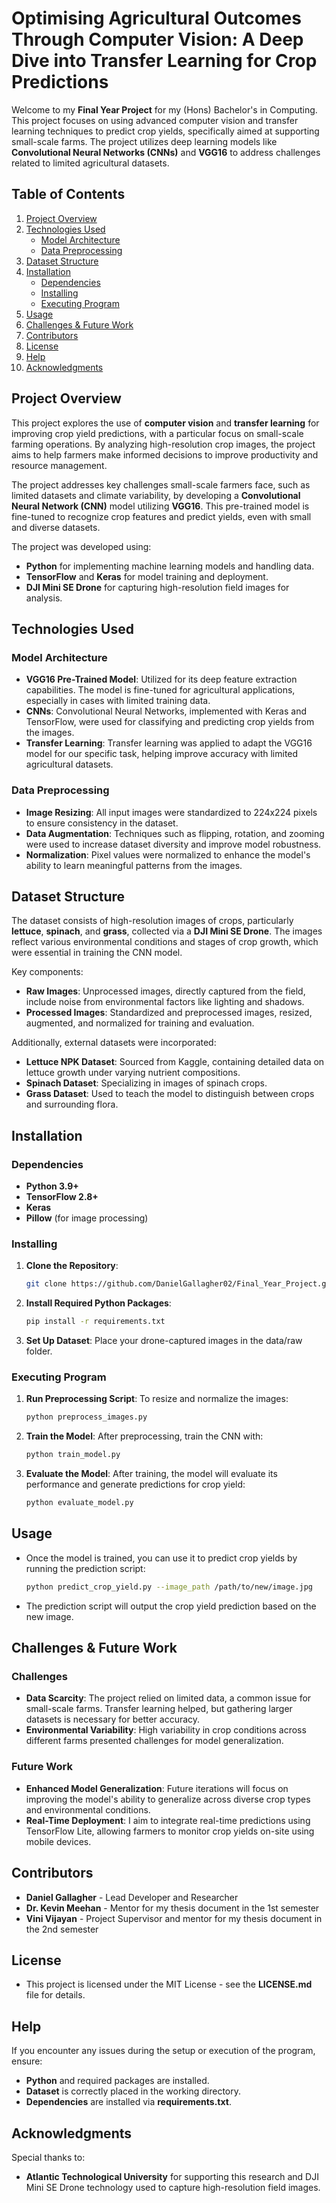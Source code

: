 # Optimising Agricultural Outcomes Through Computer Vision: A Deep Dive into Transfer Learning for Crop Predictions

Welcome to my **Final Year Project** for my (Hons) Bachelor's in Computing. This project focuses on using advanced computer vision and transfer learning techniques to predict crop yields, specifically aimed at supporting small-scale farms. The project utilizes deep learning models like **Convolutional Neural Networks (CNNs)** and **VGG16** to address challenges related to limited agricultural datasets.

## Table of Contents
1. [Project Overview](#project-overview)
2. [Technologies Used](#technologies-used)
   - [Model Architecture](#model-architecture)
   - [Data Preprocessing](#data-preprocessing)
3. [Dataset Structure](#dataset-structure)
4. [Installation](#installation)
   - [Dependencies](#dependencies)
   - [Installing](#installing)
   - [Executing Program](#executing-program)
5. [Usage](#usage)
6. [Challenges & Future Work](#challenges--future-work)
7. [Contributors](#contributors)
8. [License](#license)
9. [Help](#help)
10. [Acknowledgments](#acknowledgments)

## Project Overview

This project explores the use of **computer vision** and **transfer learning** for improving crop yield predictions, with a particular focus on small-scale farming operations. By analyzing high-resolution crop images, the project aims to help farmers make informed decisions to improve productivity and resource management.

The project addresses key challenges small-scale farmers face, such as limited datasets and climate variability, by developing a **Convolutional Neural Network (CNN)** model utilizing **VGG16**. This pre-trained model is fine-tuned to recognize crop features and predict yields, even with small and diverse datasets.

The project was developed using:
* **Python** for implementing machine learning models and handling data.
* **TensorFlow** and **Keras** for model training and deployment.
* **DJI Mini SE Drone** for capturing high-resolution field images for analysis.

## Technologies Used

### Model Architecture
- **VGG16 Pre-Trained Model**: Utilized for its deep feature extraction capabilities. The model is fine-tuned for agricultural applications, especially in cases with limited training data.
- **CNNs**: Convolutional Neural Networks, implemented with Keras and TensorFlow, were used for classifying and predicting crop yields from the images.
- **Transfer Learning**: Transfer learning was applied to adapt the VGG16 model for our specific task, helping improve accuracy with limited agricultural datasets.

### Data Preprocessing
- **Image Resizing**: All input images were standardized to 224x224 pixels to ensure consistency in the dataset.
- **Data Augmentation**: Techniques such as flipping, rotation, and zooming were used to increase dataset diversity and improve model robustness.
- **Normalization**: Pixel values were normalized to enhance the model's ability to learn meaningful patterns from the images.

## Dataset Structure

The dataset consists of high-resolution images of crops, particularly **lettuce**, **spinach**, and **grass**, collected via a **DJI Mini SE Drone**. The images reflect various environmental conditions and stages of crop growth, which were essential in training the CNN model.

Key components:
- **Raw Images**: Unprocessed images, directly captured from the field, include noise from environmental factors like lighting and shadows.
- **Processed Images**: Standardized and preprocessed images, resized, augmented, and normalized for training and evaluation.

Additionally, external datasets were incorporated:
- **Lettuce NPK Dataset**: Sourced from Kaggle, containing detailed data on lettuce growth under varying nutrient compositions.
- **Spinach Dataset**: Specializing in images of spinach crops.
- **Grass Dataset**: Used to teach the model to distinguish between crops and surrounding flora.

## Installation

### Dependencies
- **Python 3.9+**
- **TensorFlow 2.8+**
- **Keras**
- **Pillow** (for image processing)

### Installing

1. **Clone the Repository**:

   ```bash
   git clone https://github.com/DanielGallagher02/Final_Year_Project.git
   ```

2. **Install Required Python Packages**:
   ```bash
   pip install -r requirements.txt
   ```

3. **Set Up Dataset**: Place your drone-captured images in the data/raw folder.

### Executing Program

1. **Run Preprocessing Script**: To resize and normalize the images:
   ```bash
   python preprocess_images.py
   ```

2. **Train the Model**: After preprocessing, train the CNN with:
   ```bash
   python train_model.py
   ```

3. **Evaluate the Model**: After training, the model will evaluate its performance and generate predictions for crop yield:
   ```bash
   python evaluate_model.py
   ```

## Usage

- Once the model is trained, you can use it to predict crop yields by running the prediction script:
  ```bash
  python predict_crop_yield.py --image_path /path/to/new/image.jpg
  ```

- The prediction script will output the crop yield prediction based on the new image.

## Challenges & Future Work

### Challenges
- **Data Scarcity**: The project relied on limited data, a common issue for small-scale farms. Transfer learning helped, but gathering larger datasets is necessary for better accuracy.
- **Environmental Variability**: High variability in crop conditions across different farms presented challenges for model generalization.

### Future Work
- **Enhanced Model Generalization**: Future iterations will focus on improving the model's ability to generalize across diverse crop types and environmental conditions.
- **Real-Time Deployment**: I aim to integrate real-time predictions using TensorFlow Lite, allowing farmers to monitor crop yields on-site using mobile devices.

## Contributors

- **Daniel Gallagher** - Lead Developer and Researcher
- **Dr. Kevin Meehan** - Mentor for my thesis document in the 1st semester
- **Vini Vijayan** - Project Supervisor and mentor for my thesis document in the 2nd semester

## License

- This project is licensed under the MIT License - see the **LICENSE.md** file for details.

## Help

If you encounter any issues during the setup or execution of the program, ensure:
   - **Python** and required packages are installed.
   - **Dataset** is correctly placed in the working directory.
   - **Dependencies** are installed via **requirements.txt**.

## Acknowledgments

Special thanks to:
   - **Atlantic Technological University** for supporting this research and DJI Mini SE Drone technology used to capture high-resolution field images.


   


